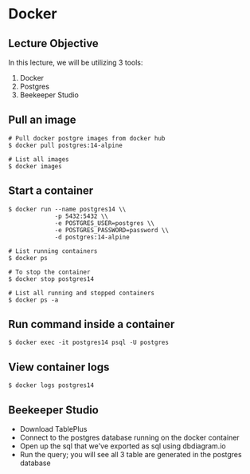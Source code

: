 # Docker

## Lecture Objective

In this lecture, we will be utilizing 3 tools:

1. Docker
2. Postgres
3. Beekeeper Studio

## Pull an image

```shell
# Pull docker postgre images from docker hub
$ docker pull postgres:14-alpine

# List all images
$ docker images
```

## Start a container

```shell
$ docker run --name postgres14 \\
             -p 5432:5432 \\
             -e POSTGRES_USER=postgres \\
             -e POSTGRES_PASSWORD=password \\
             -d postgres:14-alpine

# List running containers
$ docker ps

# To stop the container
$ docker stop postgres14

# List all running and stopped containers
$ docker ps -a
```

## Run command inside a container

```shell
$ docker exec -it postgres14 psql -U postgres
```

## View container logs

```shell
$ docker logs postgres14
```

## Beekeeper Studio

- Download TablePlus
- Connect to the postgres database running on the docker container
- Open up the sql that we've exported as sql using dbdiagram.io
- Run the query; you will see all 3 table are generated in the postgres database
